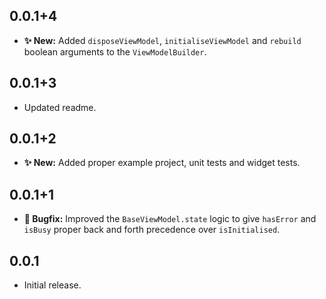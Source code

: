 ## 0.0.1+4

* **✨ New:** Added `disposeViewModel`, `initialiseViewModel` and `rebuild` boolean arguments to the `ViewModelBuilder`.

## 0.0.1+3

* Updated readme.

## 0.0.1+2

* **✨ New:** Added proper example project, unit tests and widget tests.

## 0.0.1+1

* **🐛️ Bugfix:** Improved the `BaseViewModel.state` logic to give `hasError` and `isBusy` proper back and forth precedence over `isInitialised`.

## 0.0.1

* Initial release.
